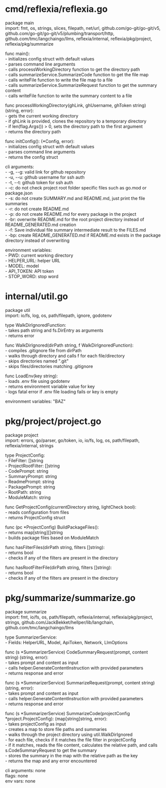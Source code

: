 # cmd/reflexia/reflexia.go  
package main  
import: fmt, os, strings, slices, filepath, net/url, github.com/go-git/go-git/v5, github.com/go-git/go-git/v5/plumbing/transport/http, github.com/tmc/langchaingo/llms, reflexia/internal, reflexia/pkg/project, reflexia/pkg/summarize  
  
func main():  
	- initializes config struct with default values  
	- parses command line arguments  
	- calls processWorkingDirectory function to get the directory path  
	- calls summarizeService.SummarizeCode function to get the file map  
	- calls writeFile function to write the file map to a file  
	- calls summarizeService.SummarizeRequest function to get the summary content  
	- calls writeFile function to write the summary content to a file  
  
func processWorkingDirectory(ghLink, ghUsername, ghToken string) (string, error):  
	- gets the current working directory  
	- if ghLink is provided, clones the repository to a temporary directory  
	- if len(flag.Args()) > 0, sets the directory path to the first argument  
	- returns the directory path  
  
func initConfig(): (*Config, error):  
	- initializes config struct with default values  
	- parses command line arguments  
	- returns the config struct  
  
cli arguments:  
	- -g, --g: valid link for github repository  
	- -u, --u: github username for ssh auth  
	- -t, --t: github token for ssh auth  
	- -c: do not check project root folder specific files such as go.mod or package.json  
	- -s: do not create SUMMARY.md and README.md, just print the file summaries  
	- -r: do not create README.md  
	- -p: do not create README.md for every package in the project  
	- -br: overwrite README.md for the root project directory instead of README_GENERATED.md creation  
	- -f: Save individual file summary intermediate result to the FILES.md  
	- -bp: create README_GENERATED.md if README.md exists in the package directory instead of overwriting  
  
environment variables:  
	- PWD: current working directory  
	- HELPER_URL: helper URL  
	- MODEL: model  
	- API_TOKEN: API token  
	- STOP_WORD: stop word  
  
  
  
# internal/util.go  
package util  
import: io/fs, log, os, path/filepath, ignore, godotenv  
  
type WalkDirIgnoredFunction:  
	- takes path string and fs.DirEntry as arguments  
	- returns error  
  
func WalkDirIgnored(dirPath string, f WalkDirIgnoredFunction):  
	- compiles .gitignore file from dirPath  
	- walks through directory and calls f for each file/directory  
	- skips directories named ".git"  
	- skips files/directories matching .gitignore  
  
func LoadEnv(key string):  
	- loads .env file using godotenv  
	- returns environment variable value for key  
	- logs fatal error if .env file loading fails or key is empty  
  
environment variables: "BAZ"  
  
  
# pkg/project/project.go  
package project  
import: errors, go/parser, go/token, io, io/fs, log, os, path/filepath, reflexia/internal, strings  
  
type ProjectConfig:  
	- FileFilter: []string  
	- ProjectRootFilter: []string  
	- CodePrompt: string  
	- SummaryPrompt: string  
	- ReadmePrompt: string  
	- PackagePrompt: string  
	- RootPath: string  
	- ModuleMatch: string  
  
func GetProjectConfig(currentDirectory string, lightCheck bool):  
	- reads configuration from files  
	- returns ProjectConfig struct  
  
func (pc *ProjectConfig) BuildPackageFiles():  
	- returns map[string][]string  
	- builds package files based on ModuleMatch  
  
func hasFilterFiles(dirPath string, filters []string):  
	- returns bool  
	- checks if any of the filters are present in the directory  
  
func hasRootFilterFile(dirPath string, filters []string):  
	- returns bool  
	- checks if any of the filters are present in the directory  
  
  
  
# pkg/summarize/summarize.go  
package summarize  
import: fmt, io/fs, os, path/filepath, reflexia/internal, reflexia/pkg/project, strings, github.com/JackBekket/hellper/lib/langchain, github.com/tmc/langchaingo/llms  
  
type SummarizerService:  
	- Fields: HelperURL, Model, ApiToken, Network, LlmOptions  
  
func (s *SummarizerService) CodeSummaryRequest(prompt, content string) (string, error):  
	- takes prompt and content as input  
	- calls helper.GenerateContentInstruction with provided parameters  
	- returns response and error  
  
func (s *SummarizerService) SummarizeRequest(prompt, content string) (string, error):  
	- takes prompt and content as input  
	- calls helper.GenerateContentInstruction with provided parameters  
	- returns response and error  
  
func (s *SummarizerService) SummarizeCode(projectConfig *project.ProjectConfig): (map[string]string, error):  
	- takes projectConfig as input  
	- creates a map to store file paths and summaries  
	- walks through the project directory using util.WalkDirIgnored  
	- for each file, checks if it matches the file filter in projectConfig  
	- if it matches, reads the file content, calculates the relative path, and calls s.CodeSummaryRequest to get the summary  
	- stores the summary in the map with the relative path as the key  
	- returns the map and any error encountered  
  
cli arguments: none  
flags: none  
env vars: none  
  
  
